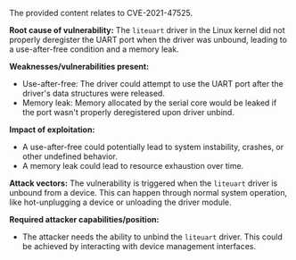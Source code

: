 The provided content relates to CVE-2021-47525.

**Root cause of vulnerability:**
The `liteuart` driver in the Linux kernel did not properly deregister the UART port when the driver was unbound, leading to a use-after-free condition and a memory leak.

**Weaknesses/vulnerabilities present:**
- Use-after-free: The driver could attempt to use the UART port after the driver's data structures were released.
- Memory leak: Memory allocated by the serial core would be leaked if the port wasn't properly deregistered upon driver unbind.

**Impact of exploitation:**
- A use-after-free could potentially lead to system instability, crashes, or other undefined behavior.
- A memory leak could lead to resource exhaustion over time.

**Attack vectors:**
The vulnerability is triggered when the `liteuart` driver is unbound from a device. This can happen through normal system operation, like hot-unplugging a device or unloading the driver module.

**Required attacker capabilities/position:**
- The attacker needs the ability to unbind the `liteuart` driver. This could be achieved by interacting with device management interfaces.